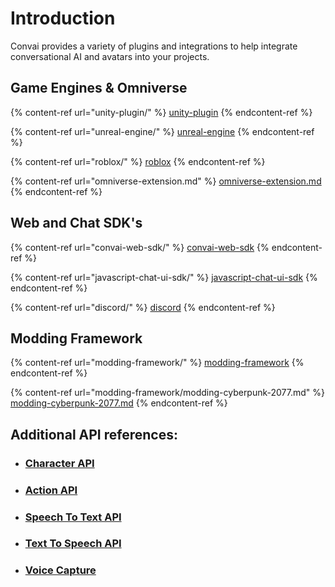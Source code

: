 # Introduction

Convai provides a variety of plugins and integrations to help integrate conversational AI and avatars into your projects.&#x20;

## Game Engines & Omniverse

{% content-ref url="unity-plugin/" %}
[unity-plugin](unity-plugin/)
{% endcontent-ref %}

{% content-ref url="unreal-engine/" %}
[unreal-engine](unreal-engine/)
{% endcontent-ref %}

{% content-ref url="roblox/" %}
[roblox](roblox/)
{% endcontent-ref %}

{% content-ref url="omniverse-extension.md" %}
[omniverse-extension.md](omniverse-extension.md)
{% endcontent-ref %}

## &#x20;Web and Chat SDK's

{% content-ref url="convai-web-sdk/" %}
[convai-web-sdk](convai-web-sdk/)
{% endcontent-ref %}

{% content-ref url="javascript-chat-ui-sdk/" %}
[javascript-chat-ui-sdk](javascript-chat-ui-sdk/)
{% endcontent-ref %}

{% content-ref url="discord/" %}
[discord](discord/)
{% endcontent-ref %}

## Modding Framework

{% content-ref url="modding-framework/" %}
[modding-framework](modding-framework/)
{% endcontent-ref %}

{% content-ref url="modding-framework/modding-cyberpunk-2077.md" %}
[modding-cyberpunk-2077.md](modding-framework/modding-cyberpunk-2077.md)
{% endcontent-ref %}

## Additional API references:

* ### [Character API](../reference/core-api-reference/character-tool-api/character-api.md)
* ### [Action API](../reference/core-api-reference/character-tool-api/action-api.md)
* ### [Speech To Text API](../reference/core-api-reference/standalone-voice-api/speech-to-text-api.md)
* ### [Text To Speech API](../reference/core-api-reference/standalone-voice-api/text-to-speech-api.md)
* ### [Voice Capture](../reference/core-api-reference/standalone-voice-api/)
